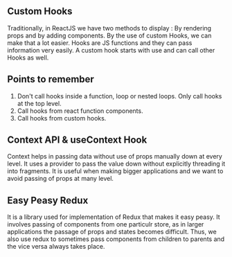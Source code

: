 ## Custom Hooks

Traditionally, in ReactJS we have two methods to display : By rendering props and by adding components. By the use of custom Hooks, we can make that a lot easier. Hooks are JS functions and they can pass information very easily. A custom hook starts with use and can call other Hooks as well.

## Points to remember
1. Don't call hooks inside a function, loop or nested loops. Only call hooks at the top level.
2. Call hooks from react function components.
3. Call hooks from custom hooks.

## Context API & useContext Hook
Context helps in passing data without use of props manually down at every level. It uses a provider to pass the value down without explicitly threading it into fragments. It is useful when making bigger applications and we want to avoid passing of props at many level.

## Easy Peasy Redux
It is a library used for implementation of Redux that makes it easy peasy. It involves passing of components from one particulr store, as in larger applications the passage of props and states becomes difficult. Thus, we also use redux to sometimes pass components from children to parents and the vice versa always takes place.
